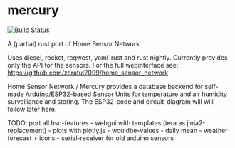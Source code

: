 # mercury

[![Build Status](https://travis-ci.com/zeratul2099/mercury.svg?branch=master)](https://travis-ci.com/zeratul2099/mercury)

A (partial) rust port of Home Sensor Network 

Uses diesel, rocket, reqwest, yaml-rust and rust nightly. Currently provides only the API for the sensors.
For the full webinterface see: https://github.com/zeratul2099/home_sensor_network

Home Sensor Network / Mercury provides a database backend for self-made Arduino/ESP32-based Sensor Units for temperature
and air humidity surveillance and storing. The ESP32-code and circuit-diagram will will follow later here.

TODO: port all hsn-features
    - webgui with templates (tera as jinja2-replacement)
    - plots with plotly.js
    - wouldbe-values
    - daily mean
    - weather forecast + icons
    - serial-receiver for old arduino sensors
